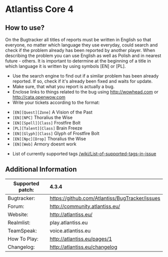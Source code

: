 Atlantiss Core 4
================================

How to use?
-------------------------
On the Bugtracker all titles of reports must be written in English so that everyone, no matter which language they use everyday, could search and check if the problem already has been reported by another player. When describing the problem you can use English as well as Polish and in nearest future - others. It is important to determine at the beginning of a title in which language it is written by using symbols [EN] or [PL].

 - Use the search engine to find out if a similar problem has been already reported. If so, check if it's already been fixed and waits for update.
 - Make sure, that what you report is actually a bug.
 - Enclose links to things related to the bug using http://wowhead.com or http://cata.openwow.com
 - Write your tickets according to the format:<br>
  * `[EN][Quest][Zone]` A Vision of the Past<br>
  * `[EN][NPC]` Thoralius the Wise<br>
  * `[EN][Spell][Class]` Frostfire Bolt<br>
  * `[PL][Talent][Class]` Brain Freeze<br>
  * `[EN][Glyph][Class]` Glyph of Frostfire Bolt<br>
  * `[EN][Npc][Drop]` Thoralius the Wise<br>
  * `[EN][Web]` Armory doesnt work
 - List of currently supported tags [/wiki/List-of-supported-tags-in-issue](https://github.com/Atlantiss/BugTracker/wiki/List-of-supported-tags-in-issue)


Additional Information
-------------------------

| Supported patch:  | 4.3.4                                          |
|-------------------|:-----------------------------------------------|
| Bugtracker:       | https://github.com/Atlantiss/BugTracker/issues |
| Forum:            | http://community.atlantiss.eu/                 |
| Website:          | http://atlantiss.eu/                           |
| Realmlist:        | play.atlantiss.eu                              |
| TeamSpeak:        | voice.atlantiss.eu                             |
| How To Play:      | http://atlantiss.eu/pages/1                    |
| Changelog:        | http://atlantiss.eu/changelog                  |

